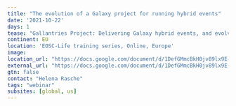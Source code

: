 ```yaml
---
title: "The evolution of a Galaxy project for running hybrid events"
date: '2021-10-22'
days: 1
tease: "Gallantries Project: Delivering Galaxy hybrid events, and evolving with the pandemic"
continent: EU
location: 'EOSC-Life training series, Online, Europe'
image: 
location_url: "https://docs.google.com/document/d/1DefGMmcBkH0jv89lx9E-CIcvqvDJoT5cdjONKOP94bY/edit"
external_url: "https://docs.google.com/document/d/1DefGMmcBkH0jv89lx9E-CIcvqvDJoT5cdjONKOP94bY/edit#heading=h.k4a1o3eqwsd4"
gtn: false
contact: "Helena Rasche"
tags: "webinar"
subsites: [global, us]
---
```

